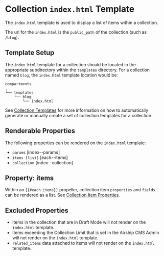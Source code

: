 # Collection `index.html` Template
The `index.html` template is used to display a list of items within a collection. 

The url for the `index.html` is the `public_path` of the collection (such as `/blog`).

## Template Setup
The `index.html` template for a collection should be located in the appropriate subdirectory within the `templates` directory. For a collection named `blog`, the `index.html` template location would be:
```
compartments
.
└── templates
    └── blog
        └── index.html
```

See [Collection Templates](https://airshipcms.io/documentation/view/collection-templates) for more information on how to automatically generate or manually create a set of collection templates for a collection.

## Renderable Properties
The following properties can be rendered on the `index.html` template:

- `params` [index--params]
- `items [list]` [each--items]
- `collection` [index--collection]

## Property: items
Within an `{{#each items}}` propeller, collection item `properties` and `fields` can be rendered as a list. See [Collection Item Properties](https://airshipcms.io/documentation/view/collection-item-properties). 

## Excluded Properties
- items in the collection that are in Draft Mode will not render on the `index.html` template.
- items exceeding the Collection Limit that is set in the Airship CMS Admin will not render on the `index.html` template.
- `related_items` data attached to items will not render on the `index.html` template.
